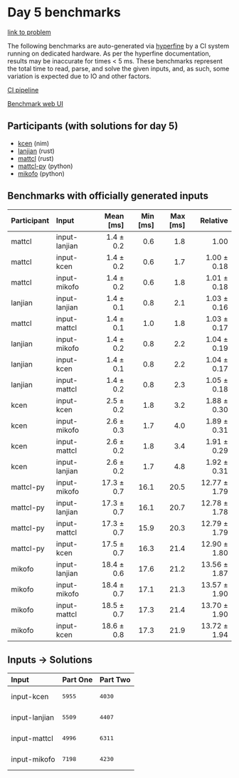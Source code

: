 # Day 5 benchmarks

[link to problem](https://adventofcode.com/2024/day/5)

The following benchmarks are auto-generated via
[hyperfine](https://github.com/sharkdp/hyperfine) by a CI system running on
dedicated hardware. As per the hyperfine documentation, results may be
inaccurate for times < 5 ms. These benchmarks represent the total time to read,
parse, and solve the given inputs, and, as such, some variation is expected due
to IO and other factors.

[CI pipeline](http://ci.papercode.net:8080/teams/main/pipelines/aoc2024)

[Benchmark web UI](https://aoc.ancalagon.black)


## Participants (with solutions for day 5)

- [kcen](https://github.com/kcen/aoc2024) (nim)
- [lanjian](https://github.com/lanjian/aoc-2024) (rust)
- [mattcl](https://github.com/mattcl/aoc2024) (rust)
- [mattcl-py](https://github.com/mattcl/aoc2024-py) (python)
- [mikofo](https://github.com/mikofo/aoc2024) (python)


## Benchmarks with officially generated inputs

| Participant | Input | Mean [ms] | Min [ms] | Max [ms] | Relative |
|:---|:---|---:|---:|---:|---:|
| mattcl | input-lanjian | 1.4 ± 0.2 | 0.6 | 1.8 | 1.00 |
| mattcl | input-kcen | 1.4 ± 0.2 | 0.6 | 1.7 | 1.00 ± 0.18 |
| mattcl | input-mikofo | 1.4 ± 0.2 | 0.6 | 1.8 | 1.01 ± 0.18 |
| lanjian | input-lanjian | 1.4 ± 0.1 | 0.8 | 2.1 | 1.03 ± 0.16 |
| mattcl | input-mattcl | 1.4 ± 0.1 | 1.0 | 1.8 | 1.03 ± 0.17 |
| lanjian | input-mikofo | 1.4 ± 0.2 | 0.8 | 2.2 | 1.04 ± 0.19 |
| lanjian | input-kcen | 1.4 ± 0.1 | 0.8 | 2.2 | 1.04 ± 0.17 |
| lanjian | input-mattcl | 1.4 ± 0.2 | 0.8 | 2.3 | 1.05 ± 0.18 |
| kcen | input-kcen | 2.5 ± 0.2 | 1.8 | 3.2 | 1.88 ± 0.30 |
| kcen | input-mikofo | 2.6 ± 0.3 | 1.7 | 4.0 | 1.89 ± 0.31 |
| kcen | input-mattcl | 2.6 ± 0.2 | 1.8 | 3.4 | 1.91 ± 0.29 |
| kcen | input-lanjian | 2.6 ± 0.2 | 1.7 | 4.8 | 1.92 ± 0.31 |
| mattcl-py | input-mikofo | 17.3 ± 0.7 | 16.1 | 20.5 | 12.77 ± 1.79 |
| mattcl-py | input-lanjian | 17.3 ± 0.7 | 16.1 | 20.7 | 12.78 ± 1.78 |
| mattcl-py | input-mattcl | 17.3 ± 0.7 | 15.9 | 20.3 | 12.79 ± 1.79 |
| mattcl-py | input-kcen | 17.5 ± 0.7 | 16.3 | 21.4 | 12.90 ± 1.80 |
| mikofo | input-lanjian | 18.4 ± 0.6 | 17.6 | 21.2 | 13.56 ± 1.87 |
| mikofo | input-mikofo | 18.4 ± 0.7 | 17.1 | 21.3 | 13.57 ± 1.90 |
| mikofo | input-mattcl | 18.5 ± 0.7 | 17.3 | 21.4 | 13.70 ± 1.90 |
| mikofo | input-kcen | 18.6 ± 0.8 | 17.3 | 21.9 | 13.72 ± 1.94 |


## Inputs -> Solutions

| Input | Part One | Part Two |
|:---|:---|:---|
|input-kcen|<pre>5955</pre>|<pre>4030</pre>|
|input-lanjian|<pre>5509</pre>|<pre>4407</pre>|
|input-mattcl|<pre>4996</pre>|<pre>6311</pre>|
|input-mikofo|<pre>7198</pre>|<pre>4230</pre>|
